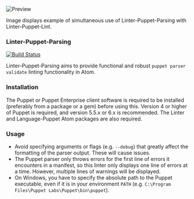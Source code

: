 ![Preview](https://raw.githubusercontent.com/mschuchard/linter-puppet-parsing/master/linter_puppet_parsing.png)

Image displays example of simultaneous use of Linter-Puppet-Parsing with Linter-Puppet-Lint.

### Linter-Puppet-Parsing
[![Build Status](https://travis-ci.org/mschuchard/linter-puppet-parsing.svg?branch=master)](https://travis-ci.org/mschuchard/linter-puppet-parsing)

Linter-Puppet-Parsing aims to provide functional and robust `puppet parser validate` linting functionality in Atom.

### Installation
The Puppet or Puppet Enterprise client software is required to be installed (preferably from a package or a gem) before using this. Version 4 or higher of Puppet is required, and version 5.5.x or 6.x is recommended. The Linter and Language-Puppet Atom packages are also required.

### Usage
- Avoid specifying arguments or flags (e.g. `--debug`) that greatly affect the formatting of the parser output.  These will cause issues.
- The Puppet parser only throws errors for the first line of errors it encounters in a manifest, so this linter only displays one line of errors at a time. However, multiple lines of warnings will be displayed.
- On Windows, you have to specify the absolute path to the Puppet executable, even if it is in your environment `PATH` (e.g. `C:\Program Files\Puppet Labs\Puppet\bin\puppet`).
